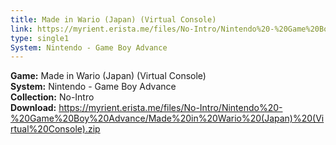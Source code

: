 ```yaml
---
title: Made in Wario (Japan) (Virtual Console)
link: https://myrient.erista.me/files/No-Intro/Nintendo%20-%20Game%20Boy%20Advance/Made%20in%20Wario%20(Japan)%20(Virtual%20Console).zip
type: single1
System: Nintendo - Game Boy Advance
---
```

<b>Game:</b> Made in Wario (Japan) (Virtual Console)<br>
<b>System:</b> Nintendo - Game Boy Advance<br>
<b>Collection:</b> No-Intro<br>
<b>Download:</b> https://myrient.erista.me/files/No-Intro/Nintendo%20-%20Game%20Boy%20Advance/Made%20in%20Wario%20(Japan)%20(Virtual%20Console).zip